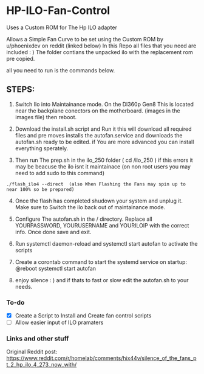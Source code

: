 # HP-ILO-Fan-Control
Uses a Custom ROM for The Hp ILO adapter

Allows a Simple Fan Curve to be set using the Custom ROM by u/phoenixdev on reddit (linked below)
In this Repo all files that you need are included : )
The folder contians the unpacked ilo with the replacement rom pre copied. 

all you need to run is the commands below.

## STEPS:

1. Switch Ilo into Maintainance mode. On the Dl360p Gen8 This is located near the backplane conectors on the motherboard. (images in the images file) then reboot.

2. Download the install.sh script and Run it this will download all required files and pre moves installs the autofan.service and downloads the autofan.sh ready to be edited. if You are more advanced  you can install everything sperately.

3. Then run The prep.sh in the ilo_250 folder ( cd /ilo_250 ) if this errors it may be beacuse the ilo isnt it maintainace (on non root users you may need to add sudo to this command)
>

    ./flash_ilo4 --direct  (also When Flashing the Fans may spin up to near 100% so be prepared)
   

4. Once the flash has completed shudown your system and unplug it. Make sure to Switch the ilo back out of maintainance mode.  

5. Configure The autofan.sh in the / directory. Replace all YOURPASSWORD, YOURUSERNAME and YOURILOIP with the correct info. Once done save and exit.

7. Run systemctl daemon-reload and systemctl start autofan to activate the scripts

8. Create a corontab command to start the systemd service on startup: @reboot systemctl start autofan

9. enjoy silence : ) and if thats to fast or slow edit the autofan.sh to your needs.

### To-do
- [x] Create a Script to Install and Create fan control scripts
- [ ] Allow easier input of ILO pramaters
 
 ### Links and other stuff
Original Reddit post: https://www.reddit.com/r/homelab/comments/hix44v/silence_of_the_fans_pt_2_hp_ilo_4_273_now_with/ 
